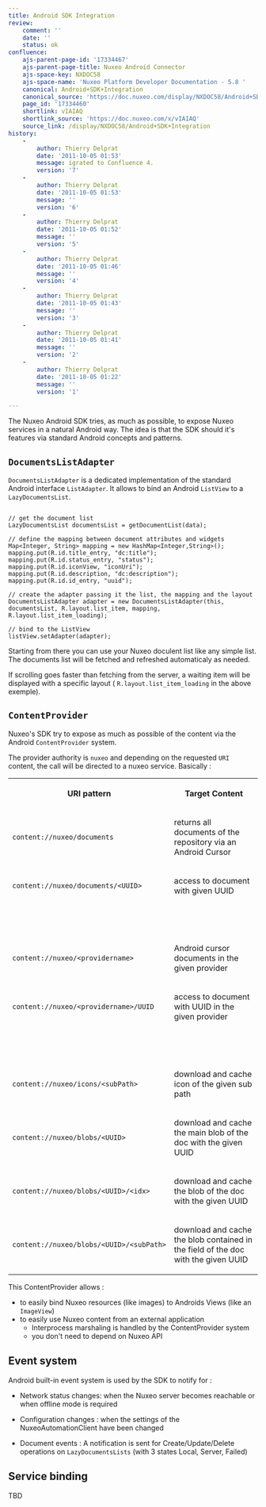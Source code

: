 ```yaml
---
title: Android SDK Integration
review:
    comment: ''
    date: ''
    status: ok
confluence:
    ajs-parent-page-id: '17334467'
    ajs-parent-page-title: Nuxeo Android Connector
    ajs-space-key: NXDOC58
    ajs-space-name: 'Nuxeo Platform Developer Documentation - 5.8 '
    canonical: Android+SDK+Integration
    canonical_source: 'https://doc.nuxeo.com/display/NXDOC58/Android+SDK+Integration'
    page_id: '17334460'
    shortlink: vIAIAQ
    shortlink_source: 'https://doc.nuxeo.com/x/vIAIAQ'
    source_link: /display/NXDOC58/Android+SDK+Integration
history:
    - 
        author: Thierry Delprat
        date: '2011-10-05 01:53'
        message: igrated to Confluence 4.
        version: '7'
    - 
        author: Thierry Delprat
        date: '2011-10-05 01:53'
        message: ''
        version: '6'
    - 
        author: Thierry Delprat
        date: '2011-10-05 01:52'
        message: ''
        version: '5'
    - 
        author: Thierry Delprat
        date: '2011-10-05 01:46'
        message: ''
        version: '4'
    - 
        author: Thierry Delprat
        date: '2011-10-05 01:43'
        message: ''
        version: '3'
    - 
        author: Thierry Delprat
        date: '2011-10-05 01:41'
        message: ''
        version: '2'
    - 
        author: Thierry Delprat
        date: '2011-10-05 01:22'
        message: ''
        version: '1'

---
```

The Nuxeo Android SDK tries, as much as possible, to expose Nuxeo services in a natural Android way.
The idea is that the SDK should it's features via standard Android concepts and patterns.

## `DocumentsListAdapter`

`DocumentsListAdapter` is a dedicated implementation of the standard Android interface `ListAdapter`.
It allows to bind an Android `ListView` to a `LazyDocumentsList`.

```

// get the document list
LazyDocumentsList documentsList = getDocumentList(data);

// define the mapping between document attributes and widgets
Map<Integer, String> mapping = new HashMap<Integer,String>();
mapping.put(R.id.title_entry, "dc:title");
mapping.put(R.id.status_entry, "status");
mapping.put(R.id.iconView, "iconUri");
mapping.put(R.id.description, "dc:description");
mapping.put(R.id.id_entry, "uuid");

// create the adapter passing it the list, the mapping and the layout
DocumentsListAdapter adapter = new DocumentsListAdapter(this, documentsList, R.layout.list_item, mapping, R.layout.list_item_loading);

// bind to the ListView
listView.setAdapter(adapter);

```

Starting from there you can use your Nuxeo doculent list like any simple list.
The documents list will be fetched and refreshed automaticaly as needed.

If scrolling goes faster than fetching from the server, a waiting item will be displayed with a specific layout ( `R.layout.list_item_loading` in the above exemple).

## `ContentProvider`

Nuxeo's SDK try to expose as much as possible of the content via the Android `ContentProvider` system.

The provider authority is `nuxeo` and depending on the requested `URI` content, the call will be directed to a nuxeo service.
Basically :

<div class="table-scroll"><table class="hover"><tbody><tr><th colspan="1">

URI pattern

</th><th colspan="1">

Target Content

</th></tr><tr><td colspan="1">

`content://nuxeo/documents`

</td><td colspan="1">

returns all documents of the repository via an Android Cursor

</td></tr><tr><td colspan="1">

`content://nuxeo/documents/<UUID>`

</td><td colspan="1">

access to document with given UUID

</td></tr><tr><td colspan="1">

&nbsp;

</td><td colspan="1">

&nbsp;

</td></tr><tr><td colspan="1">

`content://nuxeo/<providername>`

</td><td colspan="1">

Android cursor documents in the given provider

</td></tr><tr><td colspan="1">

`content://nuxeo/<providername>/UUID`

</td><td colspan="1">

access to document with UUID in the given provider

</td></tr><tr><td colspan="1">

&nbsp;

</td><td colspan="1">

&nbsp;

</td></tr><tr><td colspan="1">

`content://nuxeo/icons/<subPath>`

</td><td colspan="1">

download and cache icon of the given sub path

</td></tr><tr><td colspan="1">

`content://nuxeo/blobs/<UUID>`

</td><td colspan="1">

download and cache the main blob of the doc with the given UUID

</td></tr><tr><td colspan="1">

`content://nuxeo/blobs/<UUID>/<idx>`

</td><td colspan="1">

download and cache the blob <idx> of the doc with the given UUID

</td></tr><tr><td colspan="1">

`content://nuxeo/blobs/<UUID>/<subPath>`

</td><td colspan="1">

download and cache the blob contained in the field <subpath> of the doc with the given UUID

</td></tr></tbody></table></div>

This ContentProvider allows :

*   to easily bind Nuxeo resources (like images) to Androids Views (like an `ImageView`)
*   to easily use Nuxeo content from an external application
    *   Interprocess marshaling is handled by the ContentProvider system
    *   you don't need to depend on Nuxeo API

## Event system

Android built-in event system is used by the SDK to notify for :

*   Network status changes: when the Nuxeo server becomes reachable or when offline mode is required

*   Configuration changes : when the settings of the NuxeoAutomationClient have been changed

*   Document events : A notification is sent for Create/Update/Delete operations on `LazyDocumentsLists` (with 3 states Local, Server, Failed)

## Service binding

TBD